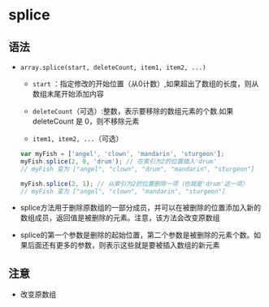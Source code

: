 # splice

## 语法

  - `array.splice(start, deleteCount, item1, item2, ...)`

      - `start` ：指定修改的开始位置（从0计数）,如果超出了数组的长度，则从数组末尾开始添加内容

      - `deleteCount`（可选）:整数，表示要移除的数组元素的个数.如果 deleteCount 是 0，则不移除元素

      - `item1, item2, ...`（可选）

    ```javascript
    var myFish = ['angel', 'clown', 'mandarin', 'sturgeon'];
    myFish.splice(2, 0, 'drum'); // 在索引为2的位置插入'drum'
    // myFish 变为 ["angel", "clown", "drum", "mandarin", "sturgeon"]

    myFish.splice(2, 1); // 从索引为2的位置删除一项（也就是'drum'这一项）
    // myFish 变为 ["angel", "clown", "mandarin", "sturgeon"]
    ```

  - splice方法用于删除原数组的一部分成员，并可以在被删除的位置添加入新的数组成员，返回值是被删除的元素。注意，该方法会改变原数组

  - splice的第一个参数是删除的起始位置，第二个参数是被删除的元素个数。如果后面还有更多的参数，则表示这些就是要被插入数组的新元素

## 注意

  - 改变原数组
